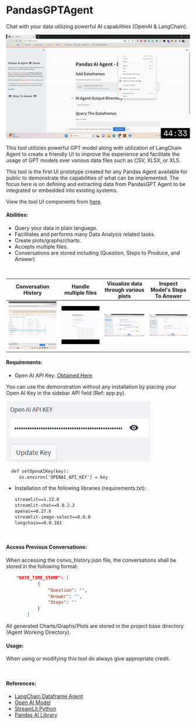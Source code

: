 # PandasGPTAgent
Chat with your data utilizing powerful AI capabilities (OpenAI &amp; LangChain).

![PandasGPTAgent Demo](media/PandasGPTAgent.gif)

This tool utilizies powerful GPT model along with utilization of LangChain Agent to create a friendly UI to improve the experience and facilitate the usage of GPT models over various data files such as CSV, XLSX, or XLS.


This tool is the first UI prototype created for any Pandas Agent available for public to demonstrate the capabilities of what can be implemented. The focus here is on defining and extracting data from PandasGPT Agent to be integrated or embedded into existing systems.

View the tool UI components from [here](https://sxaxmz-pandasgptagent-app-prz2p4.streamlit.app/).
<br>

#### Abilities:
* Query your data in plain language.
* Facilitates and performs many Data Analysis related tasks.
* Create plots/graphs/charts.
* Accepts multiple files.
* Conversations are stored including (Question, Steps to Produce, and Answer)

<br>

| Conversation History      | Handle multiple files | Visualize data through various plots     | Inspect Model's Steps To Answer |
|    :----:   |    :----:   |    :----:   |    :----:   |
| ![Conversation History](media/convo_history.gif)      | ![Upload Multiple Files](media/multiple_files_upload.gif)       | ![Plot Charts](media/view_plot.gif) | ![Read Steps to Produce Answer](media/read_steps.gif)  |


#### Requirements:
* Open AI API Key:  [Obtained Here](https://platform.openai.com/account/api-keys).

You can use the demonstration without any installation by placing your Open AI Key in the sidebar API field (Ref: app.py).

![Open AI Key Placement](media/openai_key.png)


      def setOpenAIKey(key):
         os.environ['OPENAI_API_KEY'] = key

* Installation of the following libraries (requirements.txt):

      streamlit==1.22.0
      streamlit-chat==0.0.2.2
      openai==0.27.6
      streamlit-image-select==0.6.0
      langchain==0.0.181
<br>

#### Access Previous Conversations:

When accessing the convo_history.json file, the conversations shall be stored in the following format:

```json
    "DATE_TIME_STAMP": [
            {
                "Question": "",
                "Answer": "",
                "Steps": ""
            }
        ]
```

All generated Charts/Graphs/Plots are stored in the project base directory (Agent Working Directory).
<br>

#### Usage:
When using or modifying this tool do always give appropriate credit.

<br>

#### References:
* [LangChain Dataframe Agent](https://python.langchain.com/en/latest/modules/agents/toolkits/examples/pandas.html)
* [Open AI Model](https://platform.openai.com/)
* [StreamLit Python](https://docs.streamlit.io/)
* [Pandas AI Library](https://python.langchain.com/en/latest/modules/agents/toolkits/examples/pandas.html)
